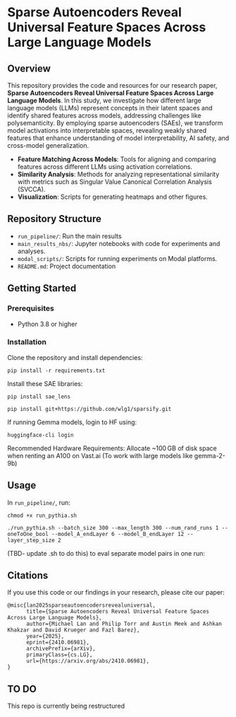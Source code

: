 # Sparse Autoencoders Reveal Universal Feature Spaces Across Large Language Models

## Overview
This repository provides the code and resources for our research paper, **Sparse Autoencoders Reveal Universal Feature Spaces Across Large Language Models**. In this study, we investigate how different large language models (LLMs) represent concepts in their latent spaces and identify shared features across models, addressing challenges like polysemanticity. By employing sparse autoencoders (SAEs), we transform model activations into interpretable spaces, revealing weakly shared features that enhance understanding of model interpretability, AI safety, and cross-model generalization.

- **Feature Matching Across Models**: Tools for aligning and comparing features across different LLMs using activation correlations.
- **Similarity Analysis**: Methods for analyzing representational similarity with metrics such as Singular Value Canonical Correlation Analysis (SVCCA).
- **Visualization**: Scripts for generating heatmaps and other figures.

## Repository Structure
- `run_pipeline/`: Run the main results
- `main_results_nbs/`: Jupyter notebooks with code for experiments and analyses.
- `modal_scripts/`: Scripts for running experiments on Modal platforms.
- `README.md`: Project documentation

## Getting Started
### Prerequisites
- Python 3.8 or higher

### Installation
Clone the repository and install dependencies:

`pip install -r requirements.txt`

Install these SAE libraries:

`pip install sae_lens`

`pip install git+https://github.com/wlg1/sparsify.git`

<!--- 
Removed sae.pre_acts() on March 22nd 2025 update:
`pip install git+https://github.com/EleutherAI/sae.git`
-->

If running Gemma models, login to HF using:

`huggingface-cli login`

Recommended Hardware Requirements: Allocate ~100 GB of disk space when renting an A100 on Vast.ai (To work with large models like gemma-2-9b)

## Usage

In `run_pipeline/`, run:

`chmod +x run_pythia.sh`

`./run_pythia.sh --batch_size 300 --max_length 300 --num_rand_runs 1 --oneToOne_bool --model_A_endLayer 6 --model_B_endLayer 12 --layer_step_size 2`

(TBD- update .sh to do this) to eval separate model pairs in one run:

## Citations
If you use this code or our findings in your research, please cite our paper:

```
@misc{lan2025sparseautoencodersrevealuniversal,
      title={Sparse Autoencoders Reveal Universal Feature Spaces Across Large Language Models}, 
      author={Michael Lan and Philip Torr and Austin Meek and Ashkan Khakzar and David Krueger and Fazl Barez},
      year={2025},
      eprint={2410.06981},
      archivePrefix={arXiv},
      primaryClass={cs.LG},
      url={https://arxiv.org/abs/2410.06981}, 
}
```

## TO DO
This repo is currently being restructured